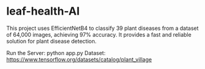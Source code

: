 # leaf-health-AI
This project uses EfficientNetB4 to classify 39 plant diseases from a dataset of 64,000 images, achieving 97% accuracy. It provides a fast and reliable solution for plant disease detection.

Run the Server: python app.py
Dataset: https://www.tensorflow.org/datasets/catalog/plant_village

